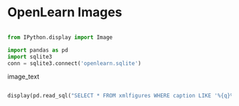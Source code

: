 # OpenLearn Images


<section-start>

```python

from IPython.display import Image

import pandas as pd
import sqlite3
conn = sqlite3.connect('openlearn.sqlite')
```

</section-start>


<section-live>
<variable-string>image_text</variable-string>

```python

display(pd.read_sql("SELECT * FROM xmlfigures WHERE caption LIKE '%{q}%' LIMIT 10".format(q=image_text), conn))
```

</section-live>
